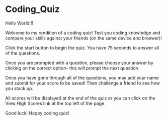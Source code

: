 # Coding_Quiz

Hello World!!!

Welcome to my rendition of a coding quiz! Test you coding knowledge and compare your skills against your friends (on the same device and broswer)! 

Click the start button to begin the quiz. You have 75 seconds to answer all of the questions.

Once you are prompted with a question, please choose your answer by clicking on the correct option- this will prompt the next question 

Once you have gone through all of the questions, you may add your name and submit for your score to be saved! Then challenge a friend to see how you stack up. 

All scores will be displayed at the end of the quiz or you can click on the View High Scores link at the top left of the page. 

Good luck! Happy coding quiz! 